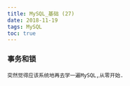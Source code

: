 ```yaml
---
title: MySQL_基础 (27)
date: 2018-11-19
tags: MySQL
toc: true
---
```


### 事务和锁
    突然觉得应该系统地再去学一遍MySQL,从零开始.

<!-- more -->

#### 